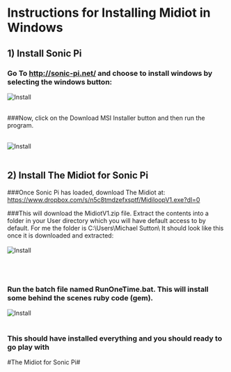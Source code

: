 # Instructions for Installing Midiot in Windows

## 1) Install Sonic Pi 

### Go To http://sonic-pi.net/ and choose to install windows by selecting the windows button:

![Install](https://github.com/mojoD/midiloops/blob/master/images/zzz%20-%20sonicpiload1.png)
<br><br>
  
  
      





###Now, click on the Download MSI Installer button and then run the program.
<br><br>

![Install](https://github.com/mojoD/midiloops/blob/master/images/zzz-%20sonicpiload2.png)
<br><br>

## 2) Install The Midiot for Sonic Pi
###Once Sonic Pi has loaded, download The Midiot at: https://www.dropbox.com/s/n5c8tmdzefxsptf/MidiloopV1.exe?dl=0

###This will download the MidiotV1.zip file.  Extract the contents into a folder in your User directory which you will have default access to by default.  For me the folder is C:\Users\Michael Sutton\  It should look like this once it is downloaded and extracted:
<br><br>
![Install](https://github.com/mojoD/midiloops/blob/master/images/zzz%20-%20midiloopzip.png)

<br><br>
### Run the batch file named RunOneTime.bat.  This will install some behind the scenes ruby code (gem).

![Install](https://github.com/mojoD/midiloops/blob/master/images/zzz%20-%20sonicpiload5.png)
<br><br>

### This should have installed everything and you should ready to go play with 
#The Midiot for Sonic Pi#








